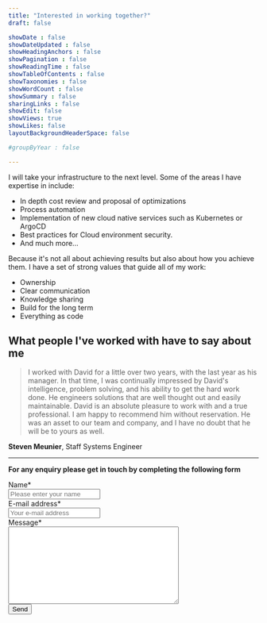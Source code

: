 ```yaml
---
title: "Interested in working together?"
draft: false

showDate : false
showDateUpdated : false
showHeadingAnchors : false
showPagination : false
showReadingTime : false
showTableOfContents : false
showTaxonomies : false 
showWordCount : false
showSummary : false
sharingLinks : false
showEdit: false
showViews: true
showLikes: false
layoutBackgroundHeaderSpace: false

#groupByYear : false

---
```


I will take your infrastructure to the next level. Some of the areas I have expertise in include:
- In depth cost review and proposal of optimizations
- Process automation
- Implementation of new cloud native services such as Kubernetes or ArgoCD
- Best practices for Cloud environment security.
- And much more...

Because it's not all about achieving results but also about how you achieve them.
I have a set of strong values that guide all of my work:
- Ownership
- Clear communication
- Knowledge sharing
- Build for the long term
- Everything as code

## What people I've worked with have to say about me

> I worked with David for a little over two years, with the last year as his manager. In that time, I was continually impressed by
> David's intelligence, problem solving, and his ability to get the hard work done. He engineers solutions that are well thought out
> and easily maintainable. David is an absolute pleasure to work with and a true professional. I am happy to recommend him without
> reservation. He was an asset to our team and company, and I have no doubt that he will be to yours as well.

**Steven Meunier**, Staff Systems Engineer

---
**For any enquiry please get in touch by completing the following form**

<form class="flex flex-col gap-4" method="post" action="https://forms.un-static.com/forms/8b640b0fb30f9a857f2f627303deced6d8aba4b6">
  <div class="">
    <label for="name" class="">Name*</label>
    <div class="">
        <input id="name" name="name" placeholder="Please enter your name" type="text" required="required" class="rounded-md drop-shadow-md dark:text-neutral-600 text-neutral">
    </div>
  </div>
  <div class="">
    <label for="email" class="">E-mail address*</label>
    <div class="">
      <div class="">
        <input id="email" name="email" placeholder="Your e-mail address" type="text" required="required" class="rounded-md drop-shadow-md dark:text-neutral-600 text-neutral">
      </div>
    </div>
  </div>
  <div class="">
    <label for="message" class="">Message*</label>
    <div class="col-8">
      <textarea id="message" name="message" cols="40" rows="10" required="required" class="rounded-md drop-shadow-md dark:text-neutral-600 text-neutral"></textarea>
    </div>
  </div>
  <div class="">
    <div class="">
      <button name="submit" type="submit" class="rounded-full dark:bg-primary-700 bg-primary-100 px-4 py-2 drop-shadow-md dark:hover:bg-primary-900 hover:bg-primary-300">Send</button>
    </div>
  </div>
</form>